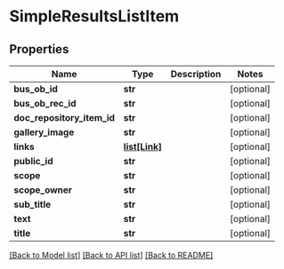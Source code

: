 # SimpleResultsListItem

## Properties
Name | Type | Description | Notes
------------ | ------------- | ------------- | -------------
**bus_ob_id** | **str** |  | [optional] 
**bus_ob_rec_id** | **str** |  | [optional] 
**doc_repository_item_id** | **str** |  | [optional] 
**gallery_image** | **str** |  | [optional] 
**links** | [**list[Link]**](Link.md) |  | [optional] 
**public_id** | **str** |  | [optional] 
**scope** | **str** |  | [optional] 
**scope_owner** | **str** |  | [optional] 
**sub_title** | **str** |  | [optional] 
**text** | **str** |  | [optional] 
**title** | **str** |  | [optional] 

[[Back to Model list]](../README.md#documentation-for-models) [[Back to API list]](../README.md#documentation-for-api-endpoints) [[Back to README]](../README.md)


